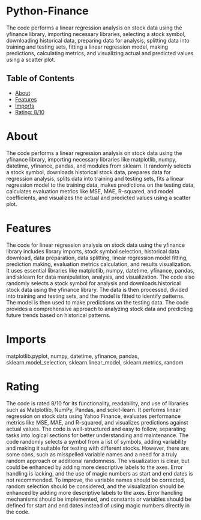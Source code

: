 # Python-Finance

The code performs a linear regression analysis on stock data using the yfinance library, importing necessary libraries, selecting a stock symbol, downloading historical data, preparing data for analysis, splitting data into training and testing sets, fitting a linear regression model, making predictions, calculating metrics, and visualizing actual and predicted values using a scatter plot.
## Table of Contents

- [About](#about)
- [Features](#features)
- [Imports](#Imports)
- [Rating: 8/10](#Rating)

# About

The code performs a linear regression analysis on stock data using the yfinance library, importing necessary libraries like matplotlib, numpy, datetime, yfinance, pandas, and modules from sklearn. It randomly selects a stock symbol, downloads historical stock data, prepares data for regression analysis, splits data into training and testing sets, fits a linear regression model to the training data, makes predictions on the testing data, calculates evaluation metrics like MSE, MAE, R-squared, and model coefficients, and visualizes the actual and predicted values using a scatter plot.

# Features

The code for linear regression analysis on stock data using the yfinance library includes library imports, stock symbol selection, historical data download, data preparation, data splitting, linear regression model fitting, prediction making, evaluation metrics calculation, and results visualization. It uses essential libraries like matplotlib, numpy, datetime, yfinance, pandas, and sklearn for data manipulation, analysis, and visualization. The code also randomly selects a stock symbol for analysis and downloads historical stock data using the yfinance library. The data is then processed, divided into training and testing sets, and the model is fitted to identify patterns. The model is then used to make predictions on the testing data. The code provides a comprehensive approach to analyzing stock data and predicting future trends based on historical patterns.

# Imports

matplotlib.pyplot, numpy, datetime, yfinance, pandas, sklearn.model_selection, sklearn.linear_model, sklearn.metrics, random

# Rating

The code is rated 8/10 for its functionality, readability, and use of libraries such as Matplotlib, NumPy, Pandas, and scikit-learn. It performs linear regression on stock data using Yahoo Finance, evaluates performance metrics like MSE, MAE, and R-squared, and visualizes predictions against actual values. The code is well-structured and easy to follow, separating tasks into logical sections for better understanding and maintenance.
The code randomly selects a symbol from a list of symbols, adding variability and making it suitable for testing with different stocks. However, there are some cons, such as misspelled variable names and a need for a truly random approach or additional randomness. The visualization is clear, but could be enhanced by adding more descriptive labels to the axes.
Error handling is lacking, and the use of magic numbers as start and end dates is not recommended. To improve, the variable names should be corrected, random selection should be considered, and the visualization should be enhanced by adding more descriptive labels to the axes. Error handling mechanisms should be implemented, and constants or variables should be defined for start and end dates instead of using magic numbers directly in the code.
